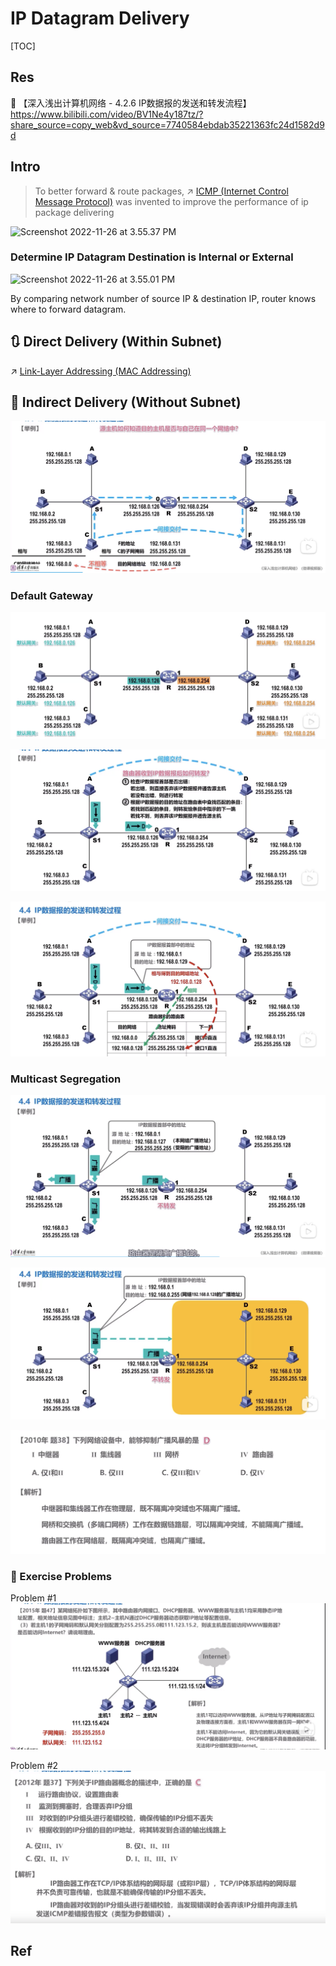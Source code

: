 # IP Datagram Delivery

[TOC]



## Res
🔗 【深入浅出计算机网络 - 4.2.6 IP数据报的发送和转发流程】 https://www.bilibili.com/video/BV1Ne4y187tz/?share_source=copy_web&vd_source=7740584ebdab35221363fc24d1582d9d



## Intro

> To better forward & route packages, ↗ [ICMP (Internet Control Message Protocol)](../🎮%20Control%20Plane%20(Routing%20&%20Managements)/IP%20Layer%20Network%20Management/ICMP%20(Internet%20Control%20Message%20Protocol)/ICMP%20(Internet%20Control%20Message%20Protocol).md) was invented to improve the performance of ip package delivering


![Screenshot 2022-11-26 at 3.55.37 PM](../../../../../../../Assets/Pics/Screenshot%202022-11-26%20at%203.55.37%20PM.png)


### Determine IP Datagram Destination is Internal or External
![Screenshot 2022-11-26 at 3.55.01 PM](../../../../../../../Assets/Pics/Screenshot%202022-11-26%20at%203.55.01%20PM.png)

By comparing network number of source IP & destination IP, router knows where to forward datagram.



## 🔃 Direct Delivery (Within Subnet)
↗ [Link-Layer Addressing (MAC Addressing)](../../0x06%20Data%20Link%20Layer/📌%20Link%20Layer%20(Switched%20Network)%20Basics/Link-Layer%20Addressing%20(MAC%20Addressing).md)



## 🔀 Indirect Delivery (Without Subnet)
![](../../../../../../Assets/Pics/Screenshot%202023-05-10%20at%2011.30.32%20AM.png)


### Default Gateway
![](../../../../../../Assets/Pics/Screenshot%202023-05-10%20at%2011.32.14%20AM.png)

![](../../../../../../Assets/Pics/Screenshot%202023-05-10%20at%2011.33.33%20AM.png)

![](../../../../../../Assets/Pics/Screenshot%202023-05-10%20at%2011.37.35%20AM.png)


### Multicast Segregation
![](../../../../../../Assets/Pics/Screenshot%202023-05-10%20at%2011.36.59%20AM.png)

![](../../../../../../Assets/Pics/Screenshot%202023-05-10%20at%2011.36.33%20AM.png)

![](../../../../../../Assets/Pics/Screenshot%202023-06-16%20at%207.54.44%20PM.png)


### 🤔 Exercise Problems
Problem \#1
![](../../../../../../Assets/Pics/Screenshot%202023-05-10%20at%2011.39.11%20AM.png)


Problem \#2
![](../../../../../../Assets/Pics/Screenshot%202023-05-10%20at%2011.39.40%20AM.png)



## Ref

